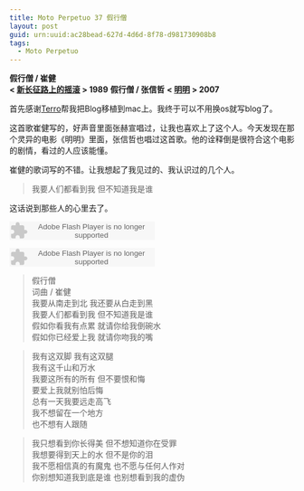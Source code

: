 ```yaml
---
title: Moto Perpetuo 37 假行僧
layout: post
guid: urn:uuid:ac28bead-627d-4d6d-8f78-d981730908b8
tags:
  - Moto Perpetuo
---
```


__假行僧 / 崔健__  
__< [新长征路上的摇滚](http://music.douban.com/subject/1394742/) > 1989__
__假行僧 / 张信哲__
__< [明明](http://music.douban.com/subject/2052029/) > 2007__

首先感谢[Terro](http://dangfan.me)帮我把Blog移植到mac上。我终于可以不用换os就写blog了。

这首歌崔健写的，好声音里面张赫宣唱过，让我也喜欢上了这个人。今天发现在那个灵异的电影《明明》里面，张信哲也唱过这首歌。他的诠释倒是很符合这个电影的剧情，看过的人应该能懂。

崔健的歌词写的不错。让我想起了我见过的、我认识过的几个人。

>我要人们都看到我 但不知道我是谁

这话说到那些人的心里去了。

<embed src="http://www.xiami.com/widget/0_8292/singlePlayer.swf" type="application/x-shockwave-flash" width="257" height="33" wmode="transparent"></embed>

<embed src="http://www.xiami.com/widget/0_392054/singlePlayer.swf" type="application/x-shockwave-flash" width="257" height="33" wmode="transparent"></embed>

>假行僧   
>词曲 / 崔健  
>我要从南走到北 我还要从白走到黑  
>我要人们都看到我 但不知道我是谁  
>假如你看我有点累 就请你给我倒碗水  
>假如你已经爱上我 就请你吻我的嘴  

>我有这双脚 我有这双腿  
>我有这千山和万水  
>我要这所有的所有 但不要恨和悔  
>要爱上我就别怕后悔  
>总有一天我要远走高飞  
>我不想留在一个地方  
>也不想有人跟随  

>我只想看到你长得美 但不想知道你在受罪  
>我想要得到天上的水 但不是你的泪  
>我不愿相信真的有魔鬼 也不愿与任何人作对  
>你别想知道我到底是谁 也别想看到我的虚伪  
